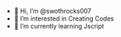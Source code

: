 - 👋 Hi, I’m @swothrocks007
- 👀 I’m interested in Creating Codes
- 🌱 I’m currently learning Jscript
  
  

<!---
swothrocks007/swothrocks007 is a ✨ special ✨ repository because its `README.md` (this file) appears on your GitHub profile.
You can click the Preview link to take a look at your changes.
--->

